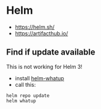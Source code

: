 # Helm
- https://helm.sh/
- https://artifacthub.io/

## Find if update available
This is not working for Helm 3!

- install [helm-whatup](https://github.com/bacongobbler/helm-whatup)
- call this:

```text
helm repo update
helm whatup
```
